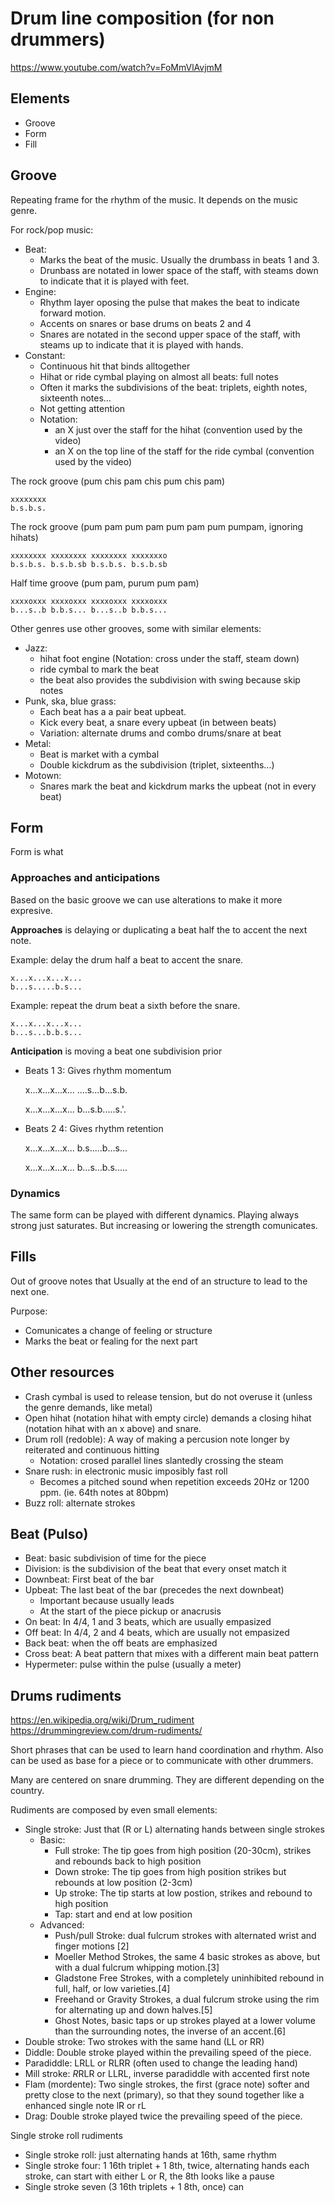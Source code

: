 # Drum line composition (for non drummers)

https://www.youtube.com/watch?v=FoMmVlAvjmM

## Elements

- Groove
- Form
- Fill


## Groove

Repeating frame for the rhythm of the music. It depends on the music genre.

For rock/pop music:

- Beat:
	- Marks the beat of the music. Usually the drumbass in beats 1 and 3.
	- Drunbass are notated in lower space of the staff, with steams down to indicate that it is played with feet.
- Engine: 
	- Rhythm layer oposing the pulse that makes the beat to indicate forward motion.
	- Accents on snares or base drums on beats 2 and 4
	- Snares are notated in the second upper space of the staff, with steams up to indicate that it is played with hands.
- Constant:
	- Continuous hit that binds alltogether
	- Hihat or ride cymbal playing on almost all beats: full notes
	- Often it marks the subdivisions of the beat: triplets, eighth notes, sixteenth notes...
	- Not getting attention
	- Notation:
		- an X just over the staff for the hihat  (convention used by the video)
		- an X on the top line of the staff for the ride cymbal (convention used by the video)

The rock groove (pum chis pam chis pum chis pam)

	xxxxxxxx
	b.s.b.s.

The rock groove (pum pam pum pam pum pam pum pumpam, ignoring hihats)

	xxxxxxxx xxxxxxxx xxxxxxxx xxxxxxxo
	b.s.b.s. b.s.b.sb b.s.b.s. b.s.b.sb

Half time groove (pum pam, purum pum pam)

	xxxxoxxx xxxxoxxx xxxxoxxx xxxxoxxx
	b...s..b b.b.s... b...s..b b.b.s...

Other genres use other grooves, some with similar elements:

- Jazz:
	- hihat foot engine (Notation: cross under the staff, steam down)
	- ride cymbal to mark the beat
	- the beat also provides the subdivision with swing because skip notes
- Punk, ska, blue grass:
	- Each beat has a a pair beat upbeat.
	- Kick every beat, a snare every upbeat (in between beats)
	- Variation: alternate drums and combo drums/snare at beat
- Metal:
	- Beat is market with a cymbal
	- Double kickdrum as the subdivision (triplet, sixteenths...)
- Motown:
	- Snares mark the beat and kickdrum marks the upbeat (not in every beat)

## Form

Form is what 

### Approaches and anticipations

Based on the basic groove we can use alterations to make it more expresive.

**Approaches** is delaying or duplicating a beat half the to accent the next note.

Example: delay the drum half a beat to accent the snare.

	x...x...x...x...
	b...s.....b.s...

Example: repeat the drum beat a sixth before the snare.

	x...x...x...x...
	b...s...b.b.s...


**Anticipation** is moving a beat one subdivision prior

- Beats 1 3: Gives rhythm momentum 

	x...x...x...x...
	....s...b...s.b.

	x...x...x...x...
	b...s.b.....s.'.

- Beats 2 4: Gives rhythm retention 

	x...x...x...x...
	b.s.....b...s...

	x...x...x...x...
	b...s...b.s.....



### Dynamics

The same form can be played with different dynamics.
Playing always strong just saturates.
But increasing or lowering the strength comunicates.

## Fills

Out of groove notes that 
Usually at the end of an structure to lead to the next one.

Purpose:

- Comunicates a change of feeling or structure
- Marks the beat or fealing for the next part

## Other resources

- Crash cymbal is used to release tension, but do not overuse it (unless the genre demands, like metal)
- Open hihat (notation hihat with empty circle) demands a closing hihat  (notation hihat with an x above) and snare.
- Drum roll (redoble): A way of making a percusion note longer by reiterated and continuous hitting
	- Notation: crosed parallel lines slantedly crossing the steam
- Snare rush: in electronic music imposibly fast roll
	- Becomes a pitched sound when repetition exceeds 20Hz or 1200 ppm. (ie. 64th notes at 80bpm)
- Buzz roll: alternate strokes 

## Beat (Pulso)

- Beat: basic subdivision of time for the piece
- Division: is the subdivision of the beat that every onset match it
- Downbeat: First beat of the bar
- Upbeat: The last beat of the bar (precedes the next downbeat)
	- Important because usually leads
	- At the start of the piece pickup or anacrusis
- On beat: In 4/4, 1 and 3 beats, which are usually empasized
- Off beat: In 4/4, 2 and 4 beats, which are usually not empasized
- Back beat: when the off beats are emphasized
- Cross beat: A beat pattern that mixes with a different main beat pattern
- Hypermeter: pulse within the pulse (usually a meter)



## Drums rudiments

<https://en.wikipedia.org/wiki/Drum_rudiment>
<https://drummingreview.com/drum-rudiments/>

Short phrases that can be used to learn hand coordination and rhythm.
Also can be used as base for a piece or to communicate with other drummers.

Many are centered on snare drumming. They are different depending on the country.

Rudiments are composed by even small elements:

- Single stroke: Just that (R or L) alternating hands between single strokes
	- Basic:
		- Full stroke: The tip goes from high position (20-30cm), strikes and rebounds back to high position
		- Down stroke: The tip goes from high position strikes but rebounds at low position (2-3cm)
		- Up stroke: The tip starts at low postion, strikes and rebound to high position
		- Tap: start and end at low position
	- Advanced:
		- Push/pull Stroke: dual fulcrum strokes with alternated wrist and finger motions [2]
		- Moeller Method Strokes, the same 4 basic strokes as above, but with a dual fulcrum whipping motion.[3]
		- Gladstone Free Strokes, with a completely uninhibited rebound in full, half, or low varieties.[4]
		- Freehand or Gravity Strokes, a dual fulcrum stroke using the rim for alternating up and down halves.[5]
		- Ghost Notes, basic taps or up strokes played at a lower volume than the surrounding notes, the inverse of an accent.[6]
- Double stroke: Two strokes with the same hand (LL or RR)
- Diddle: Double stroke played within the prevailing speed of the piece.
- Paradiddle: LRLL or RLRR (often used to change the leading hand)
- Mill stroke: *R*RLR or LLRL, inverse paradiddle with accented first note
- Flam (mordente): Two single strokes, the first (grace note) softer and pretty close to the next (primary), so that they sound together like a enhanced single note lR or rL
- Drag: Double stroke played  twice the prevailing speed of the piece.

Single stroke roll rudiments

- Single stroke roll: just alternating hands at 16th, same rhythm
- Single stroke four: 1 16th triplet + 1 8th, twice, alternating hands each stroke, can start with either L or R, the 8th looks like a pause
- Single stroke seven (3 16th triplets + 1 8th, once) can
 


















